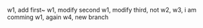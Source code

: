 w1, add first~
w1, modify second
w1, modify third, not w2, w3, i am comming
w1, again
w4, new branch
